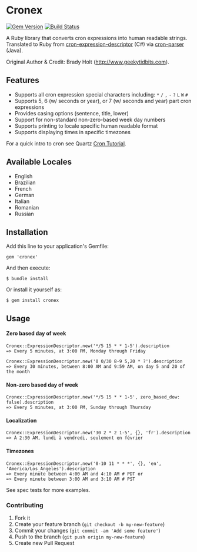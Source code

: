 # Cronex

[![Gem Version](https://badge.fury.io/rb/cronex.svg)](https://badge.fury.io/rb/cronex)
[![Build Status](https://travis-ci.org/alpinweis/cronex.svg?branch=master)](https://travis-ci.org/alpinweis/cronex)

A Ruby library that converts cron expressions into human readable strings.
Translated to Ruby from [cron-expression-descriptor](https://github.com/bradyholt/cron-expression-descriptor) (C#) via
[cron-parser](https://github.com/RedHogs/cron-parser) (Java).

Original Author & Credit: Brady Holt (http://www.geekytidbits.com).

## Features

 * Supports all cron expression special characters including: `*` `/` `,` `-` `?` `L` `W` `#`
 * Supports 5, 6 (w/ seconds or year), or 7 (w/ seconds and year) part cron expressions
 * Provides casing options (sentence, title, lower)
 * Support for non-standard non-zero-based week day numbers
 * Supports printing to locale specific human readable format
 * Supports displaying times in specific timezones

For a quick intro to cron see Quartz [Cron Tutorial](http://www.quartz-scheduler.org/documentation/quartz-1.x/tutorials/crontrigger).

## Available Locales

* English
* Brazilian
* French
* German
* Italian
* Romanian
* Russian

## Installation

Add this line to your application's Gemfile:

    gem 'cronex'

And then execute:

    $ bundle install

Or install it yourself as:

    $ gem install cronex

## Usage

#### Zero based day of week

    Cronex::ExpressionDescriptor.new('*/5 15 * * 1-5').description
    => Every 5 minutes, at 3:00 PM, Monday through Friday

    Cronex::ExpressionDescriptor.new('0 0/30 8-9 5,20 * ?').description
    => Every 30 minutes, between 8:00 AM and 9:59 AM, on day 5 and 20 of the month

#### Non-zero based day of week

    Cronex::ExpressionDescriptor.new('*/5 15 * * 1-5', zero_based_dow: false).description
    => Every 5 minutes, at 3:00 PM, Sunday through Thursday

#### Localization

    Cronex::ExpressionDescriptor.new('30 2 * 2 1-5', {}, 'fr').description
    => À 2:30 AM, lundi à vendredi, seulement en février

#### Timezones

    Cronex::ExpressionDescriptor.new('0-10 11 * * *', {}, 'en', 'America/Los_Angeles').description
    => Every minute between 4:00 AM and 4:10 AM # PDT or
    => Every minute between 3:00 AM and 3:10 AM # PST

See spec tests for more examples.

### Contributing

1. Fork it
2. Create your feature branch (`git checkout -b my-new-feature`)
3. Commit your changes (`git commit -am 'Add some feature'`)
4. Push to the branch (`git push origin my-new-feature`)
5. Create new Pull Request
